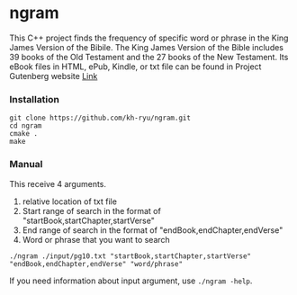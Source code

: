 # ngram

This C++ project finds the frequency of specific word or phrase in the King James Version of the Bibile. 
The King James Version of the Bible includes 39 books of the Old Testament and the 27 books of the New Testament. 
Its eBook files in HTML, ePub, Kindle, or txt file can be found in Project Gutenberg website [Link](https://www.gutenberg.org/ebooks/10)

### Installation
    git clone https://github.com/kh-ryu/ngram.git
    cd ngram
    cmake .
    make

### Manual
This receive 4 arguments.  

1. relative location of txt file
2. Start range of search in the format of "startBook,startChapter,startVerse"
3. End range of search in the format of "endBook,endChapter,endVerse"
4. Word or phrase that you want to search

`./ngram ./input/pg10.txt "startBook,startChapter,startVerse" "endBook,endChapter,endVerse" "word/phrase"`

If you need information about input argument, use `./ngram -help`.